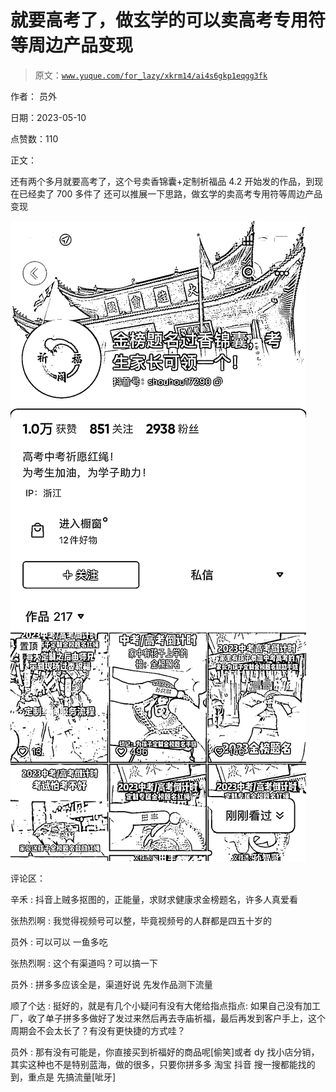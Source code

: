 # 就要高考了，做玄学的可以卖高考专用符等周边产品变现

> 原文：[`www.yuque.com/for_lazy/xkrm14/ai4s6gkp1eqgg3fk`](https://www.yuque.com/for_lazy/xkrm14/ai4s6gkp1eqgg3fk)

作者： 员外

日期：2023-05-10

点赞数：110

正文：

还有两个多月就要高考了，这个号卖香锦囊+定制祈福品 4.2 开始发的作品，到现在已经卖了 700 多件了 还可以推展一下思路，做玄学的卖高考专用符等周边产品变现

![](img/b755f04ab3a11af371cc1c2f7644d24a.png)  

评论区：

辛禾 : 抖音上贼多抠图的，正能量，求财求健康求金榜题名，许多人真爱看

张热烈啊 : 我觉得视频号可以整，毕竟视频号的人群都是四五十岁的

员外 : 可以可以 一鱼多吃

张热烈啊 : 这个有渠道吗？可以搞一下

员外 : 拼多多应该全是，渠道好说 先发作品测下流量

顺了个达 : 挺好的，就是有几个小疑问有没有大佬给指点指点: 如果自己没有加工厂，收了单子拼多多做好了发过来然后再去寺庙祈福，最后再发到客户手上，这个周期会不会太长了？有没有更快捷的方式哇？

员外 : 那有没有可能是，你直接买到祈福好的商品呢[偷笑]或者 dy 找小店分销，其实这种也不是特别蓝海，做的很多，只要你拼多多 淘宝 抖音 搜一搜都能找的到，重点是 先搞流量[呲牙]



